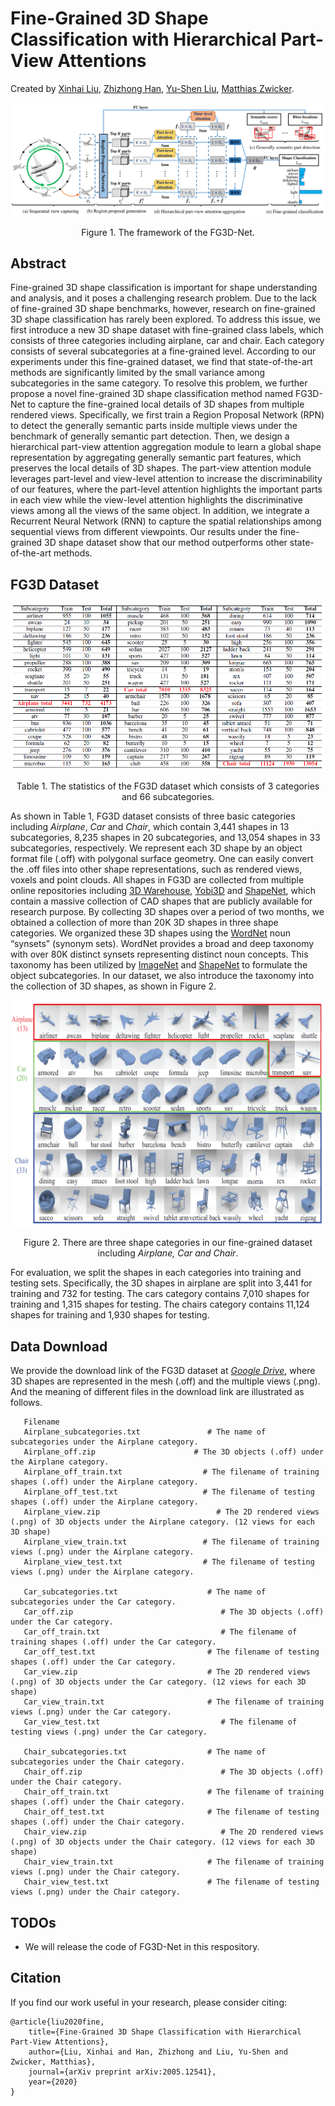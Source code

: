 # Fine-Grained 3D Shape Classification with Hierarchical Part-View Attentions
Created by <a href="https://scholar.google.com/citations?user=vg2IvzsAAAAJ&hl=en" target="_blank">Xinhai Liu</a>, <a href="https://scholar.google.com/citations?user=RGNWczEAAAAJ&hl=en" target="_blank">Zhizhong Han</a>, <a href="http://cgcad.thss.tsinghua.edu.cn/liuyushen/" target="_blank">Yu-Shen Liu</a>, <a href="https://scholar.google.com/citations?user=KW0FmzgAAAAJ&hl=en" target="_blank">Matthias Zwicker</a>.

![framework](./pictures/framework.png)
<p align="center"> Figure 1. The framework of the FG3D-Net. </p>

## Abstract
Fine-grained 3D shape classification is important for shape understanding and analysis, and it poses a challenging research problem. Due to the lack of fine-grained 3D shape benchmarks, however, research on fine-grained 3D shape classification has rarely been explored. To address this issue, we first introduce a new 3D shape dataset with fine-grained class labels, which consists of three categories including airplane, car and chair. Each category consists of several subcategories at a fine-grained level. According to our experiments under this fine-grained dataset, we find that state-of-the-art methods are significantly limited by the small variance among subcategories in the same category. To resolve this problem, we further propose a novel fine-grained 3D shape classification method named FG3D-Net to capture the fine-grained local details of 3D shapes from multiple rendered views. Specifically, we first train a Region Proposal Network (RPN) to detect the generally semantic parts inside multiple views under the benchmark of generally semantic part detection. Then, we design a hierarchical part-view attention aggregation module to learn a global shape representation by aggregating generally semantic part features, which preserves the local details of 3D shapes. The part-view attention module leverages part-level and view-level attention to increase the discriminability of our features, where the part-level attention highlights the important parts in each view while the view-level attention highlights the discriminative views among all the views of the same object. In addition, we integrate a Recurrent Neural Network (RNN) to capture the spatial relationships among sequential views from different viewpoints. Our results under the fine-grained 3D shape dataset show that our method outperforms other state-of-the-art methods.


## FG3D Dataset
![statistic](./pictures/statistic.png)
<p align="center"> Table 1. The statistics of the FG3D dataset which consists of 3 categories and 66 subcategories. </p>

As shown in Table 1, FG3D dataset consists of three basic categories including *Airplane*, *Car* and *Chair*, which contain 3,441 shapes in 13 subcategories, 8,235 shapes in 20 subcategories, and 13,054 shapes in 33 subcategories, respectively. We represent each 3D shape by an object format file (.off) with polygonal surface geometry. One can easily convert the .off files into other shape representations, such as rendered views, voxels and point clouds. All shapes in FG3D are collected from multiple online repositories including <a href="https://3dwarehouse.sketchup.com/" target="_blank">3D Warehouse</a>, <a href="http://www.yobi3d.com/" target="_blank">Yobi3D</a> and <a href="https://www.shapenet.org/" target="_blank">ShapeNet</a>, which contain a massive collection of CAD shapes that are publicly available for research purpose. By collecting 3D shapes over a period of two months, we obtained a collection of more than 20K 3D shapes in three shape categories. We organized these 3D shapes using the <a href="https://wordnet.princeton.edu/" target="_blank">WordNet</a> noun “synsets” (synonym sets). WordNet provides a broad and deep taxonomy with over 80K distinct synsets representing distinct noun concepts. This taxonomy has been utilized by <a href="http://www.image-net.org/" target="_blank">ImageNet</a> and <a href="https://www.shapenet.org/" target="_blank">ShapeNet</a> to formulate the object subcategories. In our dataset, we also introduce the taxonomy into the collection of 3D shapes, as shown in Figure 2.

![dataset](./pictures/dataset.png)
<p align="center"> Figure 2. There are three shape categories in our fine-grained dataset including <em>Airplane, Car and Chair</em>. </p>

For evaluation, we split the shapes in each categories into training and testing sets. Specifically, the 3D shapes in airplane are split into 3,441 for training and 732 for testing. The cars category contains 7,010 shapes for training and 1,315 shapes for testing. The chairs category contains 11,124 shapes for training and 1,930 shapes for testing.

## Data Download

We provide the download link of the FG3D dataset at  *<a href="https://drive.google.com/drive/folders/1zLDdE8mMIxVKh3usnUhqtWm-o9TbIMdV?usp=sharing" target="_blank">Google Drive</a>*, where 3D shapes are represented in the mesh (.off) and the multiple views (.png). And the meaning of different files in the download link are illustrated as follows.

```
   Filename                                               
   Airplane_subcategories.txt				# The name of subcategories under the Airplane category.
   Airplane_off.zip				         # The 3D objects (.off) under the Airplane category.
   Airplane_off_train.txt				   # The filename of training shapes (.off) under the Airplane category.
   Airplane_off_test.txt				   # The filename of testing shapes (.off) under the Airplane category.
   Airplane_view.zip					      # The 2D rendered views (.png) of 3D objects under the Airplane category. (12 views for each 3D shape)
   Airplane_view_train.txt				   # The filename of training views (.png) under the Airplane category.
   Airplane_view_test.txt				   # The filename of testing views (.png) under the Airplane category.
   
   Car_subcategories.txt					# The name of subcategories under the Car category.
   Car_off.zip								   # The 3D objects (.off) under the Car category.
   Car_off_train.txt						   # The filename of training shapes (.off) under the Car category.       
   Car_off_test.txt							# The filename of testing shapes (.off) under the Car category.
   Car_view.zip								# The 2D rendered views (.png) of 3D objects under the Car category. (12 views for each 3D shape)
   Car_view_train.txt						# The filename of training views (.png) under the Car category.
   Car_view_test.txt						   # The filename of testing views (.png) under the Car category.
   
   Chair_subcategories.txt					# The name of subcategories under the Chair category.
   Chair_off.zip							   # The 3D objects (.off) under the Chair category.
   Chair_off_train.txt						# The filename of training shapes (.off) under the Chair category.
   Chair_off_test.txt						# The filename of testing shapes (.off) under the Chair category.
   Chair_view.zip							   # The 2D rendered views (.png) of 3D objects under the Chair category. (12 views for each 3D shape)
   Chair_view_train.txt						# The filename of training views (.png) under the Chair category.
   Chair_view_test.txt						# The filename of testing views (.png) under the Chair category.
```
## TODOs

<ul>
 <li>We will release the code of FG3D-Net in this respository.</li>      
</ul>

## Citation
If you find our work useful in your research, please consider citing:

    @article{liu2020fine,
    	title={Fine-Grained 3D Shape Classification with Hierarchical Part-View Attentions},
    	author={Liu, Xinhai and Han, Zhizhong and Liu, Yu-Shen and Zwicker, Matthias},
    	journal={arXiv preprint arXiv:2005.12541},
    	year={2020}
    }
